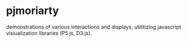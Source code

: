 # pjmoriarty
demonstrations of various interactions and displays, utilitizing javascript visiualization libraries (P5.js, D3.js). 